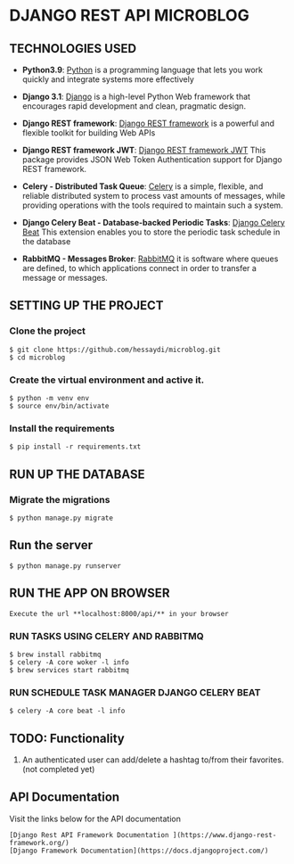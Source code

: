 # DJANGO REST API MICROBLOG

## TECHNOLOGIES USED
- **Python3.9**: [Python](https://www.python.org/) is a programming language that lets you work quickly and integrate systems more effectively

- **Django 3.1**: [Django](https://docs.djangoproject.com/) is a high-level Python Web framework that encourages rapid development and clean, pragmatic design.

- **Django REST framework**: [Django REST framework](http://www.django-rest-framework.org/) is a powerful and flexible toolkit for building Web APIs

- **Django REST framework JWT**: [Django REST framework JWT](http://getblimp.github.io/django-rest-framework-jwt/) This package provides JSON Web Token Authentication support for Django REST framework.

- **Celery - Distributed Task Queue**: [Celery](https://docs.celeryproject.org/en/stable/) is a simple, flexible, and reliable distributed system to process vast amounts of messages, while providing operations with the tools required to maintain such a system.

- **Django Celery Beat - Database-backed Periodic Tasks**: [Django Celery Beat](https://django-celery-beat.readthedocs.io/) This extension enables you to store the periodic task schedule in the database

- **RabbitMQ - Messages Broker**: [RabbitMQ](https://www.rabbitmq.com/documentation.html/) it is software where queues are defined, to which applications connect in order to transfer a message or messages.


## SETTING UP THE PROJECT

### Clone the project
```
$ git clone https://github.com/hessaydi/microblog.git
$ cd microblog
```

### Create the virtual environment and active it.
```
$ python -m venv env
$ source env/bin/activate
```

### Install the requirements
```
$ pip install -r requirements.txt
```

## RUN  UP THE DATABASE

### Migrate the migrations

```
$ python manage.py migrate
```

## Run the server
```
$ python manage.py runserver
```

## RUN THE APP ON BROWSER

    Execute the url **localhost:8000/api/** in your browser

### RUN TASKS USING CELERY AND RABBITMQ

```
$ brew install rabbitmq
$ celery -A core woker -l info
$ brew services start rabbitmq
```
### RUN SCHEDULE TASK MANAGER DJANGO CELERY BEAT
```
$ celery -A core beat -l info
```

## TODO: Functionality 
1. An authenticated user can add/delete a hashtag to/from their favorites.(not completed yet)


## API Documentation
Visit the links below for the API documentation

    [Django Rest API Framework Documentation ](https://www.django-rest-framework.org/)
    [Django Framework Documentation](https://docs.djangoproject.com/)

